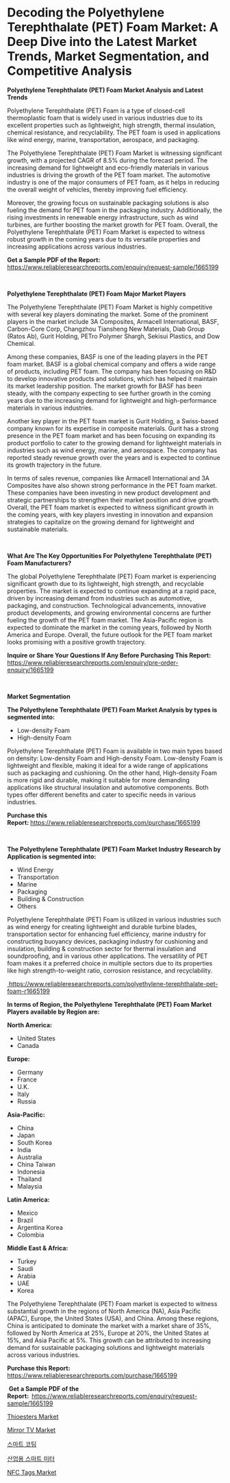 <p><h1>Decoding the Polyethylene Terephthalate (PET) Foam Market: A Deep Dive into the Latest Market Trends, Market Segmentation, and Competitive Analysis</h1></p><p><strong>Polyethylene Terephthalate (PET) Foam Market Analysis and Latest Trends</strong></p>
<p><p>Polyethylene Terephthalate (PET) Foam is a type of closed-cell thermoplastic foam that is widely used in various industries due to its excellent properties such as lightweight, high strength, thermal insulation, chemical resistance, and recyclability. The PET foam is used in applications like wind energy, marine, transportation, aerospace, and packaging.</p><p>The Polyethylene Terephthalate (PET) Foam Market is witnessing significant growth, with a projected CAGR of 8.5% during the forecast period. The increasing demand for lightweight and eco-friendly materials in various industries is driving the growth of the PET foam market. The automotive industry is one of the major consumers of PET foam, as it helps in reducing the overall weight of vehicles, thereby improving fuel efficiency.</p><p>Moreover, the growing focus on sustainable packaging solutions is also fueling the demand for PET foam in the packaging industry. Additionally, the rising investments in renewable energy infrastructure, such as wind turbines, are further boosting the market growth for PET foam. Overall, the Polyethylene Terephthalate (PET) Foam Market is expected to witness robust growth in the coming years due to its versatile properties and increasing applications across various industries.</p></p>
<p><strong>Get a Sample PDF of the Report:&nbsp;</strong> <a href="https://www.reliableresearchreports.com/enquiry/request-sample/1665199">https://www.reliableresearchreports.com/enquiry/request-sample/1665199</a></p>
<p>&nbsp;</p>
<p><strong>Polyethylene Terephthalate (PET) Foam Major Market Players</strong></p>
<p><p>The Polyethylene Terephthalate (PET) Foam Market is highly competitive with several key players dominating the market. Some of the prominent players in the market include 3A Composites, Armacell International, BASF, Carbon-Core Corp, Changzhou Tiansheng New Materials, Diab Group (Ratos Ab), Gurit Holding, PETro Polymer Shargh, Sekisui Plastics, and Dow Chemical.</p><p>Among these companies, BASF is one of the leading players in the PET foam market. BASF is a global chemical company and offers a wide range of products, including PET foam. The company has been focusing on R&D to develop innovative products and solutions, which has helped it maintain its market leadership position. The market growth for BASF has been steady, with the company expecting to see further growth in the coming years due to the increasing demand for lightweight and high-performance materials in various industries.</p><p>Another key player in the PET foam market is Gurit Holding, a Swiss-based company known for its expertise in composite materials. Gurit has a strong presence in the PET foam market and has been focusing on expanding its product portfolio to cater to the growing demand for lightweight materials in industries such as wind energy, marine, and aerospace. The company has reported steady revenue growth over the years and is expected to continue its growth trajectory in the future.</p><p>In terms of sales revenue, companies like Armacell International and 3A Composites have also shown strong performance in the PET foam market. These companies have been investing in new product development and strategic partnerships to strengthen their market position and drive growth. Overall, the PET foam market is expected to witness significant growth in the coming years, with key players investing in innovation and expansion strategies to capitalize on the growing demand for lightweight and sustainable materials.</p></p>
<p>&nbsp;</p>
<p><strong>What Are The Key Opportunities For Polyethylene Terephthalate (PET) Foam Manufacturers?</strong></p>
<p><p>The global Polyethylene Terephthalate (PET) Foam market is experiencing significant growth due to its lightweight, high strength, and recyclable properties. The market is expected to continue expanding at a rapid pace, driven by increasing demand from industries such as automotive, packaging, and construction. Technological advancements, innovative product developments, and growing environmental concerns are further fueling the growth of the PET foam market. The Asia-Pacific region is expected to dominate the market in the coming years, followed by North America and Europe. Overall, the future outlook for the PET foam market looks promising with a positive growth trajectory.</p></p>
<p><strong>Inquire or Share Your Questions If Any Before Purchasing This Report:</strong> <a href="https://www.reliableresearchreports.com/enquiry/pre-order-enquiry/1665199">https://www.reliableresearchreports.com/enquiry/pre-order-enquiry/1665199</a></p>
<p>&nbsp;</p>
<p><strong>Market Segmentation</strong></p>
<p><strong>The Polyethylene Terephthalate (PET) Foam Market Analysis by types is segmented into:</strong></p>
<p><ul><li>Low-density Foam</li><li>High-density Foam</li></ul></p>
<p><p>Polyethylene Terephthalate (PET) Foam is available in two main types based on density: Low-density Foam and High-density Foam. Low-density Foam is lightweight and flexible, making it ideal for a wide range of applications such as packaging and cushioning. On the other hand, High-density Foam is more rigid and durable, making it suitable for more demanding applications like structural insulation and automotive components. Both types offer different benefits and cater to specific needs in various industries.</p></p>
<p><strong>Purchase this Report:&nbsp;</strong><a href="https://www.reliableresearchreports.com/purchase/1665199">https://www.reliableresearchreports.com/purchase/1665199</a></p>
<p>&nbsp;</p>
<p><strong>The Polyethylene Terephthalate (PET) Foam Market Industry Research by Application is segmented into:</strong></p>
<p><ul><li>Wind Energy</li><li>Transportation</li><li>Marine</li><li>Packaging</li><li>Building & Construction</li><li>Others</li></ul></p>
<p><p>Polyethylene Terephthalate (PET) Foam is utilized in various industries such as wind energy for creating lightweight and durable turbine blades, transportation sector for enhancing fuel efficiency, marine industry for constructing buoyancy devices, packaging industry for cushioning and insulation, building & construction sector for thermal insulation and soundproofing, and in various other applications. The versatility of PET foam makes it a preferred choice in multiple sectors due to its properties like high strength-to-weight ratio, corrosion resistance, and recyclability.</p></p>
<p><a href="https://www.reliableresearchreports.com/polyethylene-terephthalate-pet-foam-r1665199">&nbsp;https://www.reliableresearchreports.com/polyethylene-terephthalate-pet-foam-r1665199</a></p>
<p><strong>In terms of Region, the Polyethylene Terephthalate (PET) Foam Market Players available by Region are:</strong></p>
<p>
    <p> <strong> North America: </strong>
        <ul>
            <li>United States</li>
            <li>Canada</li>
        </ul>
        </p> 
    <p> <strong> Europe: </strong>
        <ul>
            <li>Germany</li>
            <li>France</li>
            <li>U.K.</li>
            <li>Italy</li>
            <li>Russia</li>
        </ul>
        </p> 
    <p> <strong> Asia-Pacific: </strong>
        <ul>
            <li>China</li>
            <li>Japan</li>
            <li>South Korea</li>
            <li>India</li>
            <li>Australia</li>
            <li>China Taiwan</li>
            <li>Indonesia</li>
            <li>Thailand</li>
            <li>Malaysia</li>
        </ul>
        </p> 
    <p> <strong> Latin America: </strong>
        <ul>
            <li>Mexico</li>
            <li>Brazil</li>
            <li>Argentina Korea</li>
            <li>Colombia</li>
        </ul>
        </p> 
    <p> <strong> Middle East & Africa: </strong>
        <ul>
            <li>Turkey</li>
            <li>Saudi</li>
            <li>Arabia</li>
            <li>UAE</li>
            <li>Korea</li>
        </ul>
    </p>
    </p>
<p><p>The Polyethylene Terephthalate (PET) Foam market is expected to witness substantial growth in the regions of North America (NA), Asia Pacific (APAC), Europe, the United States (USA), and China. Among these regions, China is anticipated to dominate the market with a market share of 35%, followed by North America at 25%, Europe at 20%, the United States at 15%, and Asia Pacific at 5%. This growth can be attributed to increasing demand for sustainable packaging solutions and lightweight materials across various industries.</p></p>
<p><strong>Purchase this Report: </strong><a href="https://www.reliableresearchreports.com/purchase/1665199">https://www.reliableresearchreports.com/purchase/1665199</a></p>
<p>&nbsp;<strong>Get a Sample PDF of the Report:&nbsp;&nbsp;</strong><a href="https://www.reliableresearchreports.com/enquiry/request-sample/1665199">https://www.reliableresearchreports.com/enquiry/request-sample/1665199</a></p>
<p><strong></strong></p>
<p><p><a href="https://issuu.com/reportprime-2/docs/thioesters-market-size-2030.pptx">Thioesters Market</a></p><p><a href="https://www.linkedin.com/pulse/mirror-tv-market-furnishes-information-share-trends-growth-imarkete-hdlyf?trackingId=gVmhfm40JftwfpFJXVUSOA%3D%3D">Mirror TV Market</a></p><p><a href="https://github.com/jntpkh496620/Market-Research-Report-List-1/blob/main/958442136740.md">스마트 코팅</a></p><p><a href="https://github.com/vsoq0zknh59/Market-Research-Report-List-1/blob/main/405678036741.md">산업용 스마트 미터</a></p><p><a href="https://www.linkedin.com/pulse/nfc-tags-market-research-report-its-history-forecast-2024-2031-eutuf?trackingId=YFPTG1T0c%2F1uMrAhTgagjw%3D%3D">NFC Tags Market</a></p></p>